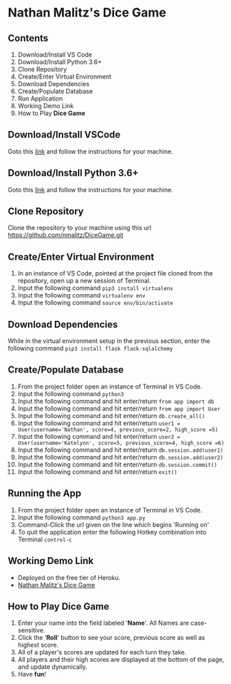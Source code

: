 # Nathan Malitz's Dice Game
## Contents
1. Download/Install VS Code
2. Download/Install Python 3.6+
3. Clone Repository
4. Create/Enter Virtual Environment
5. Download Dependencies
6. Create/Populate Database
7. Run Application
8. Working Demo Link
9. How to Play **Dice Game**

## Download/Install VSCode
Goto this [link](https://code.visualstudio.com) and follow the instructions for your machine.

## Download/Install Python 3.6+
Goto this [link](https://www.python.org/downloads/) and follow the instructions for your machine.

## Clone Repository
Clone the repository to your machine using this url https://github.com/nmalitz/DiceGame.git

## Create/Enter Virtual Environment
1. In an instance of VS Code, pointed at the project file cloned from the repository, open up a new session of Terminal.
2. Input the following command `pip3 install virtualenv`
3. Input the following command `virtualenv env`
4. Input the following command `source env/bin/activate`

## Download Dependencies
While in the virtual environment setup in the previous section, enter the following command `pip3 install flask flask-sqlalchemy`

## Create/Populate Database
1. From the project folder open an instance of Terminal in VS Code.
2. Input the following command `python3`
3. Input the following command and hit enter/return `from app import db`
4. Input the following command and hit enter/return `from app import User`
5. Input the following command and hit enter/return `db.create_all()`
6. Input the following command and hit enter/return `user1 = User(username='Nathan', score=4, previous_score=2, high_score =5)`
7. Input the following command and hit enter/return `user2 = User(username='Katelynn', score=5, previous_score=4, high_score =6)`
8. Input the following command and hit enter/return `db.session.add(user1)`
9. Input the following command and hit enter/return `db.session.add(user2)`
10. Input the following command and hit enter/return `db.session.commit()`
11. Input the following command and hit enter/return `exit()`

## Running the App
1. From the project folder open an instance of Terminal in VS Code.
2. Input the following command `python3 app.py`
3. Command-Click the url given on the line which begins 'Running on'
4. To quit the application enter the following Hotkey combination into Terminal `control-c`

## Working Demo Link
- Deployed on the free tier of Heroku.
- [Nathan Malitz's Dice Game](https://dicegame-nathanmalitz.herokuapp.com)

## How to Play **Dice Game**
1. Enter your name into the field labeled '**Name**'. All Names are case-sensitive.
2. Click the '**Roll**' button to see your score, previous score as well as highest score.
3. All of a player's scores are updated for each turn they take.
4. All players and their high scores are displayed at the bottom of the page, and update dynamically.
5. Have **fun**!
